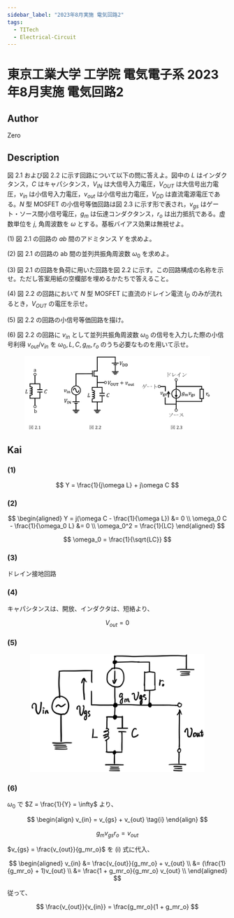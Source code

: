 ```yaml
---
sidebar_label: "2023年8月実施 電気回路2"
tags:
  - TITech
  - Electrical-Circuit
---
```

# 東京工業大学 工学院 電気電子系 2023年8月実施 電気回路2

## **Author**
Zero

## **Description**
図 2.1 および図 2.2 に示す回路について以下の問に答えよ。図中の $L$ はインダクタンス，$C$ はキャパシタンス，$V_{IN}$ は大信号入力電圧，$V_{OUT}$ は大信号出力電圧，$v_{in}$ は小信号入力電圧，$v_{out}$ は小信号出力電圧，$V_{DD}$ は直流電源電圧である。$N$ 型 MOSFET の小信号等価回路は図 $2.3$ に示す形で表され，$v_{gs}$ はゲート・ソース間小信号電圧，$g_m$ は伝達コンダクタンス，$r_o$ は出力抵抗である。虚数単位を $j$, 角周波数を $\omega$ とする。基板バイアス効果は無視せよ。

(1) 図 $2.1$ の回路の $ab$ 間のアドミタンス $Y$ を求めよ。 

(2) 図 $2.1$ の回路の ab 間の並列共振角周波数 $\omega_0$ を求めよ。 

(3) 図 $2.1$ の回路を負荷に用いた回路を図 $2.2$ に示す。この回路構成の名称を示せ。ただし答案用紙の空欄部を埋めるかたちで答えること。

(4) 図 $2.2$ の回路において $N$ 型 MOSFET に直流のドレイン電流 $I_D$ のみが流れるとき，$V_{OUT}$ の電圧を示せ。 

(5) 図 $2.2$ の回路の小信号等価回路を描け。

(6) 図 $2.2$ の回路に $v_{in}$ として並列共振角周波数 $\omega_0$ の信号を入力した際の小信号利得 $v_{out}/v_{in}$ を $\omega_0,L,C,g_m,r_o$ のうち必要なものを用いて示せ。 

<figure style="text-align:center;">
  <img src="https://raw.githubusercontent.com/Myyura/the_kai_project_assets/main/kakomonn/TITech/engineering/ee_202308_electrical_circuit_2_p1.png" width="600" alt=""/>
</figure>

## **Kai** 
### (1)

$$
Y = \frac{1}{j\omega L} + j\omega C
$$

### (2)

$$
\begin{aligned}
Y = j(\omega C - \frac{1}{\omega L}) &= 0 \\
\omega_0 C - \frac{1}{\omega_0 L} &= 0 \\
\omega_0^2 = \frac{1}{LC}
\end{aligned}
$$

$$
\omega_0 = \frac{1}{\sqrt{LC}}
$$

### (3)
ドレイン接地回路

### (4)
キャパシタンスは、開放、インダクタは、短絡より、

$$
V_{out} = 0
$$

### (5)

<figure style="text-align:center;">
  <img src="https://raw.githubusercontent.com/Myyura/the_kai_project_assets/main/kakomonn/TITech/engineering/ee_202308_electrical_circuit_2_p2.png" width="400" alt=""/>
</figure>

### (6)
$\omega_0$ で $Z = \frac{1}{Y} = \infty$ より、

$$
\begin{align}
v_{in} = v_{gs} + v_{out} \tag{i}
\end{align}
$$

$$
g_m v_{gs} r_o = v_{out}
$$

$v_{gs} = \frac{v_{out}}{g_mr_o}$ を (i) 式に代入、

$$
\begin{aligned}
v_{in} &= \frac{v_{out}}{g_mr_o} + v_{out} \\
&= (\frac{1}{g_mr_o} + 1)v_{out} \\
&= \frac{1 + g_mr_o}{g_mr_o} v_{out} \\
\end{aligned}
$$

従って、

$$
\frac{v_{out}}{v_{in}} = \frac{g_mr_o}{1 + g_mr_o}
$$